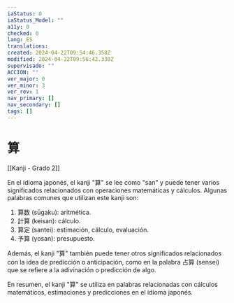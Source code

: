 ```yaml
---
iaStatus: 0
iaStatus_Model: ""
a11y: 0
checked: 0
lang: ES
translations: 
created: 2024-04-22T09:54:46.358Z
modified: 2024-04-22T09:56:42.330Z
supervisado: ""
ACCION: ""
ver_major: 0
ver_minor: 3
ver_rev: 1
nav_primary: []
nav_secondary: []
tags: []
---
```

# 算

[[Kanji - Grado 2]]

En el idioma japonés, el kanji "算" se lee como "san" y puede tener varios significados relacionados con operaciones matemáticas y cálculos. Algunas palabras comunes que utilizan este kanji son:

1. 算数 (sūgaku): aritmética.
2. 計算 (keisan): cálculo.
3. 算定 (santei): estimación, cálculo, evaluación.
4. 予算 (yosan): presupuesto.

Además, el kanji "算" también puede tener otros significados relacionados con la idea de predicción o anticipación, como en la palabra 占算 (sensei) que se refiere a la adivinación o predicción de algo.

En resumen, el kanji "算" se utiliza en palabras relacionadas con cálculos matemáticos, estimaciones y predicciones en el idioma japonés.
